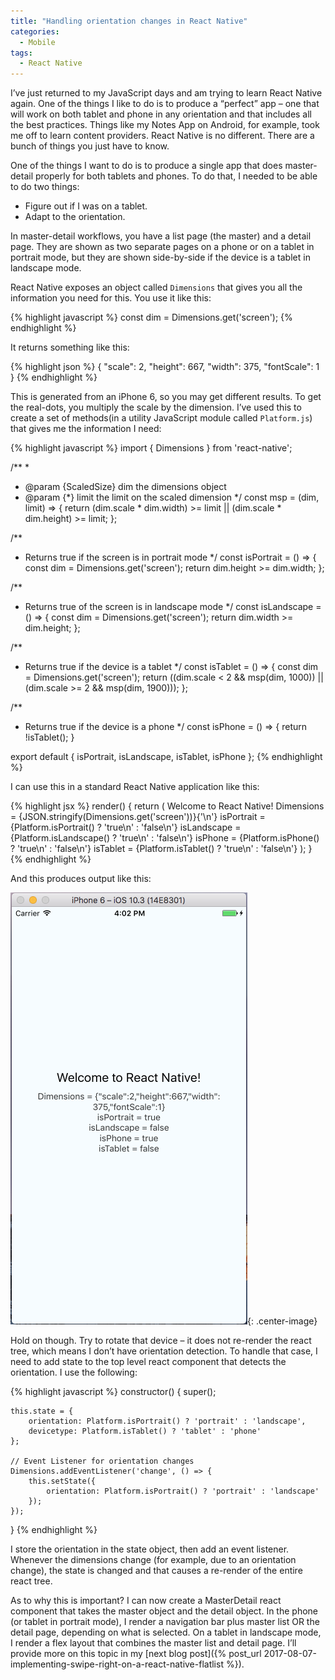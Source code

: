 ```yaml
---
title: "Handling orientation changes in React Native"
categories:
  - Mobile
tags:
  - React Native
---
```


I’ve just returned to my JavaScript days and am trying to learn React Native again. One of the things I like to do is to produce a “perfect” app – one that will work on both tablet and phone in any orientation and that includes all the best practices. Things like my Notes App on Android, for example, took me off to learn content providers. React Native is no different. There are a bunch of things you just have to know.

One of the things I want to do is to produce a single app that does master-detail properly for both tablets and phones. To do that, I needed to be able to do two things:

* Figure out if I was on a tablet.
* Adapt to the orientation.

In master-detail workflows, you have a list page (the master) and a detail page. They are shown as two separate pages on a phone or on a tablet in portrait mode, but they are shown side-by-side if the device is a tablet in landscape mode.

React Native exposes an object called `Dimensions` that gives you all the information you need for this. You use it like this:

{% highlight javascript %}
const dim = Dimensions.get('screen');
{% endhighlight %}

It returns something like this:

{% highlight json %}
{
  "scale": 2,
  "height": 667,
  "width": 375,
  "fontScale": 1
}
{% endhighlight %}

This is generated from an iPhone 6, so you may get different results. To get the real-dots, you multiply the scale by the dimension. I’ve used this to create a set of methods(in a utility JavaScript module called `Platform.js`) that gives me the information I need:

{% highlight javascript %}
import { Dimensions } from 'react-native';

/**
 *
 * @param {ScaledSize} dim the dimensions object
 * @param {*} limit the limit on the scaled dimension
 */
const msp = (dim, limit) => {
    return (dim.scale * dim.width) >= limit || (dim.scale * dim.height) >= limit;
};

/**
 * Returns true if the screen is in portrait mode
 */
const isPortrait = () => {
    const dim = Dimensions.get('screen');
    return dim.height >= dim.width;
};

/**
 * Returns true of the screen is in landscape mode
 */
const isLandscape = () => {
    const dim = Dimensions.get('screen');
    return dim.width >= dim.height;
};

/**
 * Returns true if the device is a tablet
 */
const isTablet = () => {
    const dim = Dimensions.get('screen');
    return ((dim.scale < 2 && msp(dim, 1000)) || (dim.scale >= 2 && msp(dim, 1900)));
};

/**
 * Returns true if the device is a phone
 */
const isPhone = () => { return !isTablet(); }

export default {
    isPortrait,
    isLandscape,
    isTablet,
    isPhone
};
{% endhighlight %}

I can use this in a standard React Native application like this:

{% highlight jsx %}
render() {
    return (
        <View style={styles.container}>
            <Text style={styles.welcome}>
                Welcome to React Native!
            </Text>
            <Text style={styles.instructions}>
                Dimensions = {JSON.stringify(Dimensions.get('screen'))}{'\n'}
                isPortrait = {Platform.isPortrait() ? 'true\n' : 'false\n'}
                isLandscape = {Platform.isLandscape() ? 'true\n' : 'false\n'}
                isPhone = {Platform.isPhone() ? 'true\n' : 'false\n'}
                isTablet = {Platform.isTablet() ? 'true\n' : 'false\n'}
            </Text>
        </View>
    );
}
{% endhighlight %}

And this produces output like this:

![](/assets/images/2017-07-26-image1.png){: .center-image}

Hold on though. Try to rotate that device – it does not re-render the react tree, which means I don’t have orientation detection. To handle that case, I need to add state to the top level react component that detects the orientation. I use the following:

{% highlight javascript %}
constructor() {
    super();

    this.state = {
        orientation: Platform.isPortrait() ? 'portrait' : 'landscape',
        devicetype: Platform.isTablet() ? 'tablet' : 'phone'
    };

    // Event Listener for orientation changes
    Dimensions.addEventListener('change', () => {
        this.setState({
            orientation: Platform.isPortrait() ? 'portrait' : 'landscape'
        });
    });
}
{% endhighlight %}

I store the orientation in the state object, then add an event listener. Whenever the dimensions change (for example, due to an orientation change), the state is changed and that causes a re-render of the entire react tree.

As to why this is important? I can now create a MasterDetail react component that takes the master object and the detail object. In the phone (or tablet in portrait mode), I render a navigation bar plus master list OR the detail page, depending on what is selected. On a tablet in landscape mode, I render a flex layout that combines the master list and detail page. I’ll provide more on this topic in my [next blog post]({% post_url 2017-08-07-implementing-swipe-right-on-a-react-native-flatlist %}).
